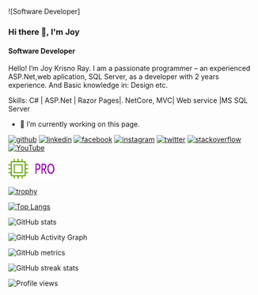![Software Developer]
### Hi there 👋, I'm Joy
#### Software Developer


Hello! I’m Joy Krisno Ray. I am a passionate programmer – an experienced ASP.Net,web aplication, SQL Server, as a developer with 2 years experience. And Basic knowledge in: Design etc.

Skills:  C# | ASP.Net | Razor Pages|. NetCore, MVC| Web service |MS SQL Server

- 🔭 I’m currently working on this page. 


[<img src='https://cdn.jsdelivr.net/npm/simple-icons@3.0.1/icons/github.svg' alt='github' height='40'>](https://github.com/joykrisno)  [<img src='https://cdn.jsdelivr.net/npm/simple-icons@3.0.1/icons/linkedin.svg' alt='linkedin' height='40'>](https://www.linkedin.com/in/https://www.linkedin.com/in/joy-krisno-ray//)  [<img src='https://cdn.jsdelivr.net/npm/simple-icons@3.0.1/icons/facebook.svg' alt='facebook' height='40'>](https://www.facebook.com/https://www.facebook.com/joykrisnoray)  [<img src='https://cdn.jsdelivr.net/npm/simple-icons@3.0.1/icons/instagram.svg' alt='instagram' height='40'>](https://www.instagram.com/joykrisnoray/)  [<img src='https://cdn.jsdelivr.net/npm/simple-icons@3.0.1/icons/twitter.svg' alt='twitter' height='40'>](https://twitter.com/https://twitter.com/joykrisnoray)  [<img src='https://cdn.jsdelivr.net/npm/simple-icons@3.0.1/icons/stackoverflow.svg' alt='stackoverflow' height='40'>](https://stackoverflow.com/users/https://stackoverflow.com/users/22094460/joy-krisno-ray)  [<img src='https://cdn.jsdelivr.net/npm/simple-icons@3.0.1/icons/youtube.svg' alt='YouTube' height='40'>](https://www.youtube.com/channel/https://www.youtube.com/@JOYSolution)  

<a href='https://docs.github.com/en/developers'><img src='https://raw.githubusercontent.com/acervenky/animated-github-badges/master/assets/devbadge.gif' width='40' height='40'></a> <a href='https://github.com/pricing'><img src='https://raw.githubusercontent.com/acervenky/animated-github-badges/master/assets/pro.gif' width='40' height='40'></a> 

[![trophy](https://github-profile-trophy.vercel.app/?username=joykrisno)](https://github.com/ryo-ma/github-profile-trophy)

[![Top Langs](https://github-readme-stats.vercel.app/api/top-langs/?username=joykrisno)](https://github.com/anuraghazra/github-readme-stats)

![GitHub stats](https://github-readme-stats.vercel.app/api?username=joykrisno&show_icons=true&count_private=true)  

![GitHub Activity Graph](https://activity-graph.herokuapp.com/graph?username=joykrisno)  

![GitHub metrics](https://metrics.lecoq.io/joykrisno)  

![GitHub streak stats](https://streak-stats.demolab.com/?user=joykrisno)  

![Profile views](https://gpvc.arturio.dev/joykrisno)  
